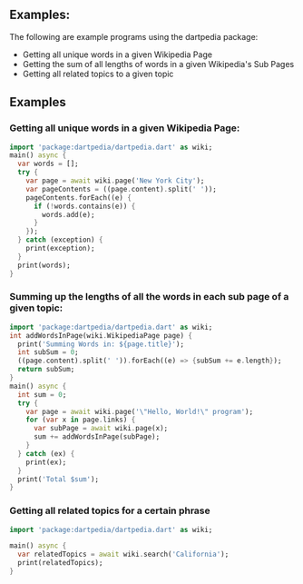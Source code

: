 ## Examples:
The following are example programs using the dartpedia package:
* Getting all unique words in a given Wikipedia Page
* Getting the sum of all lengths of words in a given Wikipedia's Sub Pages
* Getting all related topics to a given topic

## Examples
### Getting all unique words in a given Wikipedia Page:
```dart
import 'package:dartpedia/dartpedia.dart' as wiki;
main() async {
  var words = [];
  try {
    var page = await wiki.page('New York City');
    var pageContents = ((page.content).split(' '));
    pageContents.forEach((e) {
      if (!words.contains(e)) {
        words.add(e);
      }
    });
  } catch (exception) {
    print(exception);
  }
  print(words);
}
```
### Summing up the lengths of all the words in each sub page of a given topic:
```dart
import 'package:dartpedia/dartpedia.dart' as wiki;
int addWordsInPage(wiki.WikipediaPage page) {
  print('Summing Words in: ${page.title}');
  int subSum = 0;
  ((page.content).split(' ')).forEach((e) => {subSum += e.length});
  return subSum;
}
main() async {
  int sum = 0;
  try {
    var page = await wiki.page('\"Hello, World!\" program');
    for (var x in page.links) {
      var subPage = await wiki.page(x);
      sum += addWordsInPage(subPage);
    }
  } catch (ex) {
    print(ex);
  }
  print('Total $sum');
}
```
### Getting all related topics for a certain phrase
```dart
import 'package:dartpedia/dartpedia.dart' as wiki;

main() async {
  var relatedTopics = await wiki.search('California');
  print(relatedTopics);
}
```
